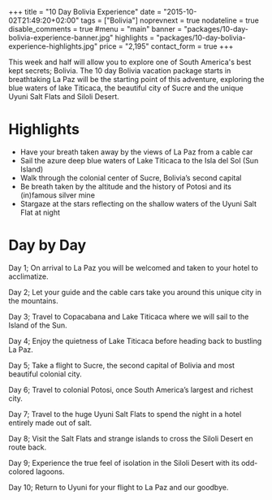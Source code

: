+++
title = "10 Day Bolivia Experience"
date = "2015-10-02T21:49:20+02:00"
tags = ["Bolivia"]
noprevnext = true
nodateline = true
disable_comments = true
#menu = "main"
banner = "packages/10-day-bolivia-experience-banner.jpg"
highlights = "packages/10-day-bolivia-experience-highlights.jpg"
price = "2,195"
contact_form = true
+++

This week and half will allow you to explore one of South America's best kept secrets; Bolivia. The 10 day Bolivia vacation package starts in breathtaking La Paz will be the starting point of this adventure, exploring the blue waters of lake Titicaca, the beautiful city of Sucre and the unique Uyuni Salt Flats and Siloli Desert.

# Highlights

* Have your breath taken away by the views of La Paz from a cable car
* Sail the azure deep blue waters of Lake Titicaca to the Isla del Sol (Sun Island)
* Walk through the colonial center of Sucre, Bolivia’s second capital
* Be breath taken by the altitude and the history of Potosi and its (in)famous silver mine
* Stargaze at the stars reflecting on the shallow waters of the Uyuni Salt Flat at night  

# Day by Day

Day 1; On arrival to La Paz you will be welcomed and taken to your hotel to acclimatize.

Day 2; Let your guide and the cable cars take you around this unique city in the mountains.

Day 3; Travel to Copacabana and Lake Titicaca where we will sail to the Island of the Sun.

Day 4; Enjoy the quietness of Lake Titicaca before heading back to bustling La Paz.

Day 5; Take a flight to Sucre, the second capital of Bolivia and most beautiful colonial city.

Day 6; Travel to colonial Potosi, once South America’s largest and richest city.

Day 7; Travel to the huge Uyuni Salt Flats to spend the night in a hotel entirely made out of salt.

Day 8; Visit the Salt Flats and strange islands to cross the Siloli Desert en route back.

Day 9; Experience the true feel of isolation in the Siloli Desert with its odd-colored lagoons.

Day 10; Return to Uyuni for your flight to La Paz and our goodbye.
